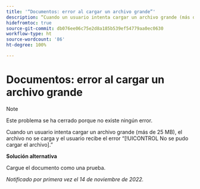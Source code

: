```yaml
---
title: '“Documentos: error al cargar un archivo grande”'
description: “Cuando un usuario intenta cargar un archivo grande (más de 25 MB), el archivo no se carga y el usuario recibe el error ‘No se pudo cargar el archivo’.”
hidefromtoc: true
source-git-commit: db076ee06c75e2d8a185b539ef54779aa0ec0630
workflow-type: ht
source-wordcount: '86'
ht-degree: 100%

---
```



# Documentos: error al cargar un archivo grande

<!--This article is on WF and WFP TOCs-->

>[!NOTE]
>
>Este problema se ha cerrado porque no existe ningún error.

Cuando un usuario intenta cargar un archivo grande (más de 25 MB), el archivo no se carga y el usuario recibe el error “[!UICONTROL No se pudo cargar el archivo].”

**Solución alternativa**

Cargue el documento como una prueba.

_Notificado por primera vez el 14 de noviembre de 2022._

